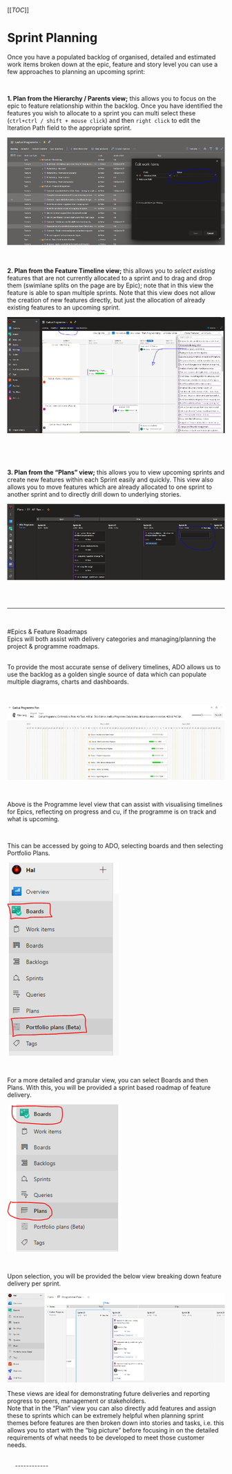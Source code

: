 
[[_TOC_]]




# Sprint Planning

Once you have a populated backlog of organised, detailed and estimated work items broken down at the epic, feature and story level you can use a few approaches to planning an upcoming sprint: 

<br/>

**1. Plan from the Hierarchy / Parents view;** this allows you to focus on the epic to feature relationship within the backlog. Once you have identified the features you wish to allocate to a sprint you can multi select these (`ctrl+ctrl / shift + mouse click`) and then `right click` to edit the Iteration Path field to the appropriate sprint.


 ![image.png](.attachments/image-sprint-plan-1.png)
 
<br/>
<br/>

**2. Plan from the Feature Timeline view;** this allows you to *select existing* features that are not currently allocated to a sprint and to drag and drop them (swimlane splits on the page are by Epic); note that in this view the feature is able to span multiple sprints. Note that this view does not allow the creation of new features directly, but just the allocation of already existing features to an upcoming sprint.

  ![image.png](.attachments/image-feature-timeline-1.png)

<br/>
<br/>
<br/>

**3. Plan from the “Plans” view;** this allows you to view upcoming sprints and create new features within each Sprint easily and quickly. This view also allows you to move features which are already allocated to one sprint to another sprint and to directly drill down to underlying stories.

  ![image.png](.attachments/image-plans-view.png)
 

<br/>
<br/>

-----------------

<br>


#Epics & Feature Roadmaps
<br/>
Epics will both assist with delivery categories and managing/planning the project & programme roadmaps.
<br/>

<br/>To provide the most accurate sense of delivery timelines, ADO allows us to use the backlog as a golden single source of data which can populate multiple diagrams, charts and dashboards.

 <br/>
 
  ![image.png](.attachments/image-program-plan-1.png)
  
  <br/>

Above is the Programme level view that can assist with visualising timelines for Epics, reflecting on progress and cu, if the programme is on track and what is upcoming. 

<br/>

This can be accessed by going to ADO, selecting boards and then selecting Portfolio Plans.

 ![image.png](.attachments/image-side-menu.png) 

<br/>

For a more detailed and granular view, you can select Boards and then Plans. With this, you will be provided a sprint based roadmap of feature delivery.
 
  ![image.png](.attachments/image-sidemenu-2.png) 

<br/>

Upon selection, you will be provided the below view breaking down feature delivery per sprint. 

 ![image.png](.attachments/image-breakdown-view.png) 

These views are ideal for demonstrating future deliveries and reporting progress to peers, management or stakeholders.
<br/>
Note that in the “Plan” view you can also directly add features and assign these to sprints which can be extremely helpful when planning sprint themes before features are then broken down into stories and tasks, i.e. this allows you to start with the “big picture” before focusing in on the detailed requirements of what needs to be developed to meet those customer needs. 


<br>
 
------------
